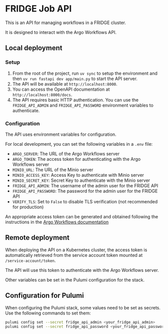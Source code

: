 # FRIDGE Job API

This is an API for managing workflows in a FRIDGE cluster.

It is designed to interact with the Argo Workflows API.

## Local deployment

### Setup

1. From the root of the project, run `uv sync` to setup the environment and then `uv run fastapi dev app/main.py` to start the API server.
2. The API will be available at `http://localhost:8000`.
3. You can access the OpenAPI documentation at `http://localhost:8000/docs`.
4. The API requires basic HTTP authentication. You can use the `FRIDGE_API_ADMIN` and `FRIDGE_API_PASSWORD` environment variables to authenticate.

### Configuration

The API uses environment variables for configuration.

For local development, you can set the following variables in a `.env` file:

- `ARGO_SERVER`: The URL of the Argo Workflows server
- `ARGO_TOKEN`: The access token for authenticating with the Argo Workflows server
- `MINIO_URL`: The URL of the Minio server
- `MINIO_ACCESS_KEY`: Access Key to authenticate with Minio server
- `MINIO_SECRET_KEY`: Secret Key to authenticate with the Minio server
- `FRIDGE_API_ADMIN`: The username of the admin user for the FRIDGE API
- `FRIDGE_API_PASSWORD`: The password for the admin user for the FRIDGE API
- `VERIFY_TLS`: Set to `False` to disable TLS verification (not recommended for production)

An appropriate access token can be generated and obtained following the instructions in the [Argo Workflows documentation](https://argo-workflows.readthedocs.io/en/latest/access-token/)

## Remote deployment

When deploying the API on a Kubernetes cluster, the access token is automatically retrieved from the service account token mounted at `/service-account/token`.

The API will use this token to authenticate with the Argo Workflows server.

Other variables can be set in the Pulumi configuration for the stack.

## Configuration for Pulumi

When configuring the Pulumi stack, some values need to be set as secrets. Use the following commands to set them:

```bash
pulumi config set --secret fridge_api_admin <your_fridge_api_admin>
pulumi config set --secret fridge_api_password <your_fridge_api_password>
```
